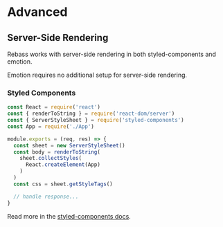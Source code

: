
# Advanced

## Server-Side Rendering

Rebass works with server-side rendering in both styled-components and emotion.

Emotion requires no additional setup for server-side rendering.

### Styled Components

```js
const React = require('react')
const { renderToString } = require('react-dom/server')
const { ServerStyleSheet } = require('styled-components')
const App = require('./App')

module.exports = (req, res) => {
  const sheet = new ServerStyleSheet()
  const body = renderToString(
    sheet.collectStyles(
      React.createElement(App)
    )
  )
  const css = sheet.getStyleTags()

  // handle response...
}
```

Read more in the [styled-components docs](https://www.styled-components.com/docs/advanced#server-side-rendering).

